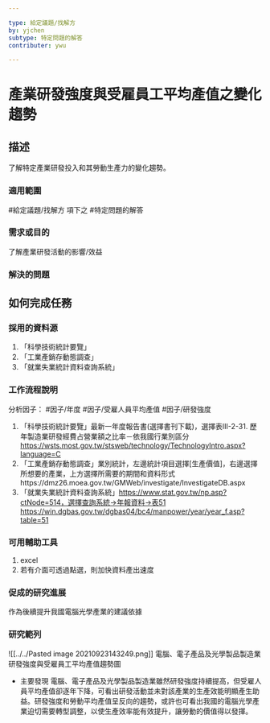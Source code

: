 ```yaml
---

type: 給定議題/找解方
by: yjchen
subtype: 特定問題的解答
contributer: ywu

---
```


# 產業研發強度與受雇員工平均產值之變化趨勢


## 描述
了解特定產業研發投入和其勞動生產力的變化趨勢。

### 適用範圍
#給定議題/找解方  項下之 #特定問題的解答 

### 需求或目的
了解產業研發活動的影響/效益

### 解決的問題


## 如何完成任務
### 採用的資料源
1. 「科學技術統計要覽」
2. 「工業產銷存動態調查」
3. 「就業失業統計資料查詢系統」

### 工作流程說明
分析因子： #因子/年度 #因子/受雇人員平均產值 #因子/研發強度


1. 「科學技術統計要覽」最新一年度報告書(選擇書刊下載)，選擇表III-2-31. 歷年製造業研發經費占營業額之比率－依我國行業別區分 https://wsts.most.gov.tw/stsweb/technology/TechnologyIntro.aspx?language=C
2. 「工業產銷存動態調查」業別統計，左邊統計項目選擇[生產價值]，右邊選擇所想要的產業，上方選擇所需要的期間和資料形式https://dmz26.moea.gov.tw/GMWeb/investigate/InvestigateDB.aspx
3. 「就業失業統計資料查詢系統」https://www.stat.gov.tw/np.asp?ctNode=514，選擇查詢系統→年報資料→表51 https://win.dgbas.gov.tw/dgbas04/bc4/manpower/year/year_f.asp?table=51


### 可用輔助工具
1. excel
2. 若有介面可透過點選，則加快資料產出速度

### 促成的研究進展
作為後續提升我國電腦光學產業的建議依據

### 研究範列
![[../../Pasted image 20210923143249.png]]
電腦、電子產品及光學製品製造業研發強度與受雇員工平均產值趨勢圖

- 主要發現
	電腦、電子產品及光學製品製造業雖然研發強度持續提高，但受雇人員平均產值卻逐年下降，可看出研發活動並未對該產業的生產效能明顯產生助益。研發強度和勞動平均產值呈反向的趨勢，或許也可看出我國的電腦光學產業迫切需要轉型調整，以使生產效率能有效提升，讓勞動的價值得以發揮。
